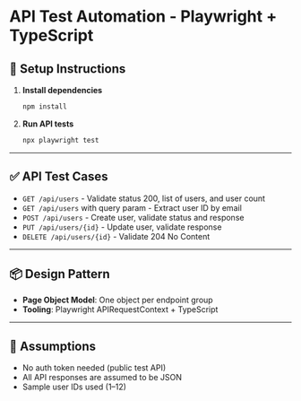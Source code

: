 
# API Test Automation - Playwright + TypeScript

## 🔧 Setup Instructions

1. **Install dependencies**
   ```bash
   npm install
   ```

2. **Run API tests**
   ```bash
   npx playwright test
   ```

---

## ✅ API Test Cases

- `GET /api/users` - Validate status 200, list of users, and user count
- `GET /api/users` with query param - Extract user ID by email
- `POST /api/users` - Create user, validate status and response
- `PUT /api/users/{id}` - Update user, validate response
- `DELETE /api/users/{id}` - Validate 204 No Content

---

## 📦 Design Pattern

- **Page Object Model**: One object per endpoint group
- **Tooling**: Playwright APIRequestContext + TypeScript

---

## 📝 Assumptions

- No auth token needed (public test API)
- All API responses are assumed to be JSON
- Sample user IDs used (1–12)
